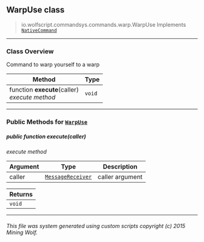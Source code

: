 ## WarpUse __class__

>io.wolfscript.commandsys.commands.warp.WarpUse
>Implements [`NativeCommand`](../../NativeCommand.md)

---

### Class Overview

Command to warp yourself to a warp

Method | Type   
--- | :--- 
 function __execute__(caller) <br> _execute method_ | `void`



---


### Public Methods for [`WarpUse`](WarpUse.md)

##### <a id='execute'></a>public  function __execute__(caller)

_execute method_

Argument | Type | Description  
--- | --- | --- 
caller | [`MessageReceiver`](../../../chat/MessageReceiver.md) | caller argument

Returns | 
--- | 
`void` |


---


###### This file was system generated using custom scripts copyright (c) 2015 Mining Wolf.
	

